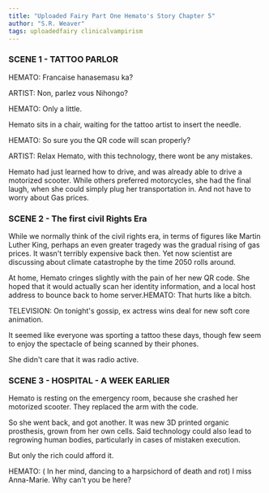 ```yaml
---
title: "Uploaded Fairy Part One Hemato's Story Chapter 5"
author: "S.R. Weaver"
tags: uploadedfairy clinicalvampirism
---
```


### SCENE 1 - TATTOO PARLOR

HEMATO: Francaise hanasemasu ka?

ARTIST: Non, parlez vous Nihongo?

HEMATO: Only a little.

Hemato sits in a chair, waiting for the tattoo artist to insert the needle.

HEMATO: So sure you the QR code will scan properly?

ARTIST: Relax Hemato, with this technology, there wont be any mistakes.

Hemato had just learned how to drive, and was already able to drive a motorized scooter. While others preferred motorcycles, she had the final laugh, when she could simply plug her transportation in. And not have to worry about Gas prices.

### SCENE 2 - The first civil Rights Era

While we normally think of the civil rights era, in terms of figures like Martin Luther King, perhaps an even greater tragedy was the gradual rising of gas prices. It wasn't terribly expensive back then. Yet now scientist are discussing about climate catastrophe by the time 2050 rolls around.

At home, Hemato cringes slightly with the pain of her new QR code. She hoped that it would actually scan her identity information, and a local host address to bounce back to home server.HEMATO: That hurts like a bitch.

TELEVISION: On tonight's gossip, ex actress wins deal for new soft core animation.

It seemed like everyone was sporting a tattoo these days, though few seem to enjoy the spectacle of being scanned by their phones.

She didn't care that it was radio active.

### SCENE 3 - HOSPITAL - A WEEK EARLIER

Hemato is resting on the emergency room, because she crashed her motorized scooter. They replaced the arm with the code.

So she went back, and got another. It was new 3D printed organic prosthesis, grown from her own cells. Said technology could also lead to regrowing human bodies, particularly in cases of mistaken execution.

But only the rich could afford it.

HEMATO: ( In her mind, dancing to a harpsichord of death and rot) I miss Anna-Marie. Why can't you be here?

